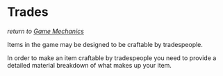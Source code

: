 # Trades
*return to [Game Mechanics](README.md)*

Items in the game may be designed to be craftable by tradespeople.

In order to make an item craftable by tradespeople you need to provide a detailed material breakdown of what makes up your item.